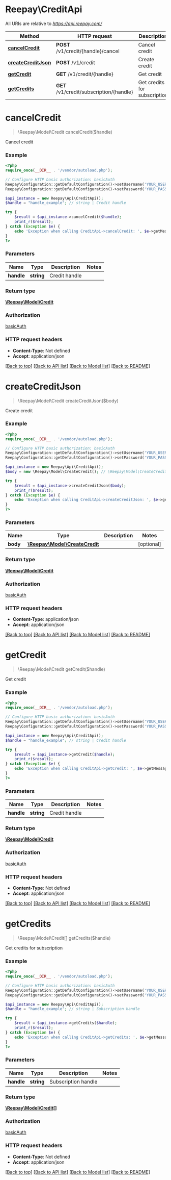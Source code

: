 # Reepay\CreditApi

All URIs are relative to *https://api.reepay.com/*

Method | HTTP request | Description
------------- | ------------- | -------------
[**cancelCredit**](CreditApi.md#cancelCredit) | **POST** /v1/credit/{handle}/cancel | Cancel credit
[**createCreditJson**](CreditApi.md#createCreditJson) | **POST** /v1/credit | Create credit
[**getCredit**](CreditApi.md#getCredit) | **GET** /v1/credit/{handle} | Get credit
[**getCredits**](CreditApi.md#getCredits) | **GET** /v1/credit/subscription/{handle} | Get credits for subscription


# **cancelCredit**
> \Reepay\Model\Credit cancelCredit($handle)

Cancel credit



### Example
```php
<?php
require_once(__DIR__ . '/vendor/autoload.php');

// Configure HTTP basic authorization: basicAuth
Reepay\Configuration::getDefaultConfiguration()->setUsername('YOUR_USERNAME');
Reepay\Configuration::getDefaultConfiguration()->setPassword('YOUR_PASSWORD');

$api_instance = new Reepay\Api\CreditApi();
$handle = "handle_example"; // string | Credit handle

try {
    $result = $api_instance->cancelCredit($handle);
    print_r($result);
} catch (Exception $e) {
    echo 'Exception when calling CreditApi->cancelCredit: ', $e->getMessage(), PHP_EOL;
}
?>
```

### Parameters

Name | Type | Description  | Notes
------------- | ------------- | ------------- | -------------
 **handle** | **string**| Credit handle |

### Return type

[**\Reepay\Model\Credit**](../Model/Credit.md)

### Authorization

[basicAuth](../../README.md#basicAuth)

### HTTP request headers

 - **Content-Type**: Not defined
 - **Accept**: application/json

[[Back to top]](#) [[Back to API list]](../../README.md#documentation-for-api-endpoints) [[Back to Model list]](../../README.md#documentation-for-models) [[Back to README]](../../README.md)

# **createCreditJson**
> \Reepay\Model\Credit createCreditJson($body)

Create credit



### Example
```php
<?php
require_once(__DIR__ . '/vendor/autoload.php');

// Configure HTTP basic authorization: basicAuth
Reepay\Configuration::getDefaultConfiguration()->setUsername('YOUR_USERNAME');
Reepay\Configuration::getDefaultConfiguration()->setPassword('YOUR_PASSWORD');

$api_instance = new Reepay\Api\CreditApi();
$body = new \Reepay\Model\CreateCredit(); // \Reepay\Model\CreateCredit | 

try {
    $result = $api_instance->createCreditJson($body);
    print_r($result);
} catch (Exception $e) {
    echo 'Exception when calling CreditApi->createCreditJson: ', $e->getMessage(), PHP_EOL;
}
?>
```

### Parameters

Name | Type | Description  | Notes
------------- | ------------- | ------------- | -------------
 **body** | [**\Reepay\Model\CreateCredit**](../Model/\Reepay\Model\CreateCredit.md)|  | [optional]

### Return type

[**\Reepay\Model\Credit**](../Model/Credit.md)

### Authorization

[basicAuth](../../README.md#basicAuth)

### HTTP request headers

 - **Content-Type**: application/json
 - **Accept**: application/json

[[Back to top]](#) [[Back to API list]](../../README.md#documentation-for-api-endpoints) [[Back to Model list]](../../README.md#documentation-for-models) [[Back to README]](../../README.md)

# **getCredit**
> \Reepay\Model\Credit getCredit($handle)

Get credit



### Example
```php
<?php
require_once(__DIR__ . '/vendor/autoload.php');

// Configure HTTP basic authorization: basicAuth
Reepay\Configuration::getDefaultConfiguration()->setUsername('YOUR_USERNAME');
Reepay\Configuration::getDefaultConfiguration()->setPassword('YOUR_PASSWORD');

$api_instance = new Reepay\Api\CreditApi();
$handle = "handle_example"; // string | Credit handle

try {
    $result = $api_instance->getCredit($handle);
    print_r($result);
} catch (Exception $e) {
    echo 'Exception when calling CreditApi->getCredit: ', $e->getMessage(), PHP_EOL;
}
?>
```

### Parameters

Name | Type | Description  | Notes
------------- | ------------- | ------------- | -------------
 **handle** | **string**| Credit handle |

### Return type

[**\Reepay\Model\Credit**](../Model/Credit.md)

### Authorization

[basicAuth](../../README.md#basicAuth)

### HTTP request headers

 - **Content-Type**: Not defined
 - **Accept**: application/json

[[Back to top]](#) [[Back to API list]](../../README.md#documentation-for-api-endpoints) [[Back to Model list]](../../README.md#documentation-for-models) [[Back to README]](../../README.md)

# **getCredits**
> \Reepay\Model\Credit[] getCredits($handle)

Get credits for subscription



### Example
```php
<?php
require_once(__DIR__ . '/vendor/autoload.php');

// Configure HTTP basic authorization: basicAuth
Reepay\Configuration::getDefaultConfiguration()->setUsername('YOUR_USERNAME');
Reepay\Configuration::getDefaultConfiguration()->setPassword('YOUR_PASSWORD');

$api_instance = new Reepay\Api\CreditApi();
$handle = "handle_example"; // string | Subscription handle

try {
    $result = $api_instance->getCredits($handle);
    print_r($result);
} catch (Exception $e) {
    echo 'Exception when calling CreditApi->getCredits: ', $e->getMessage(), PHP_EOL;
}
?>
```

### Parameters

Name | Type | Description  | Notes
------------- | ------------- | ------------- | -------------
 **handle** | **string**| Subscription handle |

### Return type

[**\Reepay\Model\Credit[]**](../Model/Credit.md)

### Authorization

[basicAuth](../../README.md#basicAuth)

### HTTP request headers

 - **Content-Type**: Not defined
 - **Accept**: application/json

[[Back to top]](#) [[Back to API list]](../../README.md#documentation-for-api-endpoints) [[Back to Model list]](../../README.md#documentation-for-models) [[Back to README]](../../README.md)

